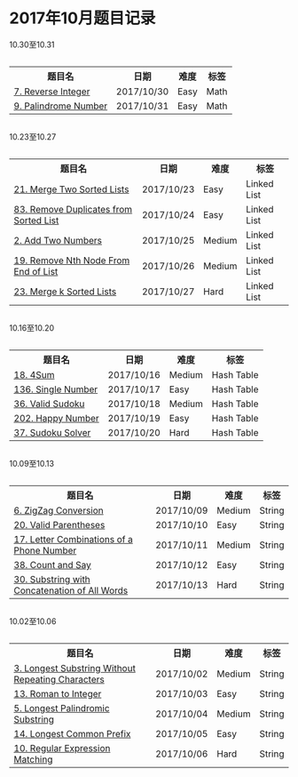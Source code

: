 # 2017年10月题目记录

10.30至10.31

<div style="overflow-x: auto; width:100%;text-align:center;">
<table>  
    <tr>
        <th>题目名</th>
        <th>日期</th>
        <th>难度</th>
        <th>标签</th>
    </tr>
    <tr>  
        <td><a href="https://leetcode.com/problems/reverse-integer/description/">7. Reverse Integer</a></td>  
        <td>2017/10/30</td>  
        <td>Easy</td>  
        <td>Math</td>  
    </tr> 
    <tr>  
        <td><a href="https://leetcode.com/problems/palindrome-number/description/">9. Palindrome Number</a></td>  
        <td>2017/10/31</td>  
        <td>Easy</td>  
        <td>Math</td>  
    </tr> 
</table> 
</div>

10.23至10.27

<div style="overflow-x: auto; width:100%;text-align:center;">
<table>  
    <tr>
        <th>题目名</th>
        <th>日期</th>
        <th>难度</th>
        <th>标签</th>
    </tr>
    <tr>  
        <td><a href="https://leetcode.com/problems/merge-two-sorted-lists/description/">21. Merge Two Sorted Lists</a></td>  
        <td>2017/10/23</td>  
        <td>Easy</td>  
        <td>Linked List</td>  
    </tr> 
    <tr>  
        <td><a href="https://leetcode.com/problems/remove-duplicates-from-sorted-list/description/">83. Remove Duplicates from Sorted List</a></td>  
        <td>2017/10/24</td>  
        <td>Easy</td>  
        <td>Linked List</td>  
    </tr> 
    <tr>  
        <td><a href="https://leetcode.com/problems/add-two-numbers/description/">2. Add Two Numbers</a></td>  
        <td>2017/10/25</td>  
        <td>Medium</td>  
        <td>Linked List</td>  
    </tr> 
    <tr>  
        <td><a href="https://leetcode.com/problems/remove-nth-node-from-end-of-list/description/">19. Remove Nth Node From End of List</a></td>  
        <td>2017/10/26</td>  
        <td>Medium</td>  
        <td>Linked List</td>  
    </tr> 
    <tr>  
        <td><a href="https://leetcode.com/problems/merge-k-sorted-lists/description/"> 23. Merge k Sorted Lists</a></td>  
        <td>2017/10/27</td>  
        <td>Hard</td>  
        <td>Linked List</td>  
    </tr>
</table> 
</div>

10.16至10.20

<div style="overflow-x: auto; width:100%;text-align:center;">
<table>  
    <tr>
        <th>题目名</th>
        <th>日期</th>
        <th>难度</th>
        <th>标签</th>
    </tr>
    <tr>  
        <td><a href="https://leetcode.com/problems/4sum/description/">18. 4Sum</a></td>  
        <td>2017/10/16</td>  
        <td>Medium</td>  
        <td>Hash Table</td>  
    </tr> 
    <tr>  
        <td><a href="https://leetcode.com/problems/single-number/description/">136. Single Number</a></td>  
        <td>2017/10/17</td>  
        <td>Easy</td>  
        <td>Hash Table</td>  
    </tr> 
    <tr>  
        <td><a href="https://leetcode.com/problems/valid-sudoku/description/">36. Valid Sudoku</a></td>  
        <td>2017/10/18</td>  
        <td>Medium</td>  
        <td>Hash Table</td>  
    </tr> 
    <tr>  
        <td><a href="https://leetcode.com/problems/happy-number/description/">202. Happy Number</a></td>  
        <td>2017/10/19</td>  
        <td>Easy</td>  
        <td>Hash Table</td>  
    </tr> 
    <tr>  
        <td><a href="https://leetcode.com/problems/sudoku-solver/description/">37. Sudoku Solver</a></td>  
        <td>2017/10/20</td>  
        <td>Hard</td>  
        <td>Hash Table</td>  
    </tr>
</table> 
</div>

10.09至10.13

<div style="overflow-x: auto; width:100%;text-align:center;">
<table>  
    <tr>
        <th>题目名</th>
        <th>日期</th>
        <th>难度</th>
        <th>标签</th>
    </tr>
    <tr>  
        <td><a href="https://leetcode.com/problems/zigzag-conversion/description/">6. ZigZag Conversion</a></td>  
        <td>2017/10/09</td>  
        <td>Medium</td>  
        <td>String</td>  
    </tr> 
    <tr>  
        <td><a href="https://leetcode.com/problems/valid-parentheses/description/">20. Valid Parentheses</a></td>  
        <td>2017/10/10</td>  
        <td>Easy</td>  
        <td>String</td>  
    </tr> 
    <tr>  
        <td><a href="https://leetcode.com/problems/letter-combinations-of-a-phone-number/description/">17. Letter Combinations of a Phone Number</a></td>  
        <td>2017/10/11</td>  
        <td>Medium</td>  
        <td>String</td>  
    </tr> 
    <tr>  
        <td><a href="https://leetcode.com/problems/count-and-say/description/">38. Count and Say</a></td>  
        <td>2017/10/12</td>  
        <td>Easy</td>  
        <td>String</td>  
    </tr> 
    <tr>  
        <td><a href="https://leetcode.com/problems/substring-with-concatenation-of-all-words/description/">30. Substring with Concatenation of All Words</a></td>  
        <td>2017/10/13</td>  
        <td>Hard</td>  
        <td>String</td>  
    </tr>
</table>  
</div>

10.02至10.06
<div style="overflow-x: auto; width:100%;text-align:center;">
<table>  
    <tr>
        <th>题目名</th>
        <th>日期</th>
        <th>难度</th>
        <th>标签</th>
    </tr>
    <tr>  
        <td><a href="https://leetcode.com/problems/longest-substring-without-repeating-characters/description/">3. Longest Substring Without Repeating Characters</a></td>  
        <td>2017/10/02</td>  
        <td>Medium</td>  
        <td>String</td>  
    </tr>  
    <tr>  
        <td><a href="https://leetcode.com/problems/roman-to-integer/description/">13. Roman to Integer</a></td>  
        <td>2017/10/03</td>  
        <td>Easy</td>  
        <td>String</td>  
    </tr>
    <tr>  
        <td><a href="https://leetcode.com/problems/longest-palindromic-substring/description/">5. Longest Palindromic Substring</a></td>  
        <td>2017/10/04</td>  
        <td>Medium</td>  
        <td>String</td>  
    </tr> 
    <tr>  
        <td><a href="https://leetcode.com/problems/longest-common-prefix/description/">14. Longest Common Prefix</a></td>  
        <td>2017/10/05</td>  
        <td>Easy</td>  
        <td>String</td>  
    </tr> 
    <tr>  
        <td><a href="https://leetcode.com/problems/regular-expression-matching/description/">10. Regular Expression Matching</a></td>  
        <td>2017/10/06</td>  
        <td>Hard</td>  
        <td>String</td>  
    </tr> 
</table>  
</div>